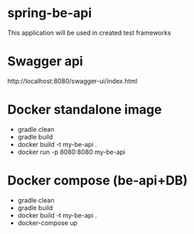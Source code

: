 # spring-be-api
This application will be used in created test frameworks

# Swagger api
http://localhost:8080/swagger-ui/index.html

# Docker standalone image
- gradle clean
- gradle build
- docker build -t my-be-api .
- docker run -p 8080:8080 my-be-api

# Docker compose (be-api+DB)
- gradle clean
- gradle build
- docker build -t my-be-api .
- docker-compose up